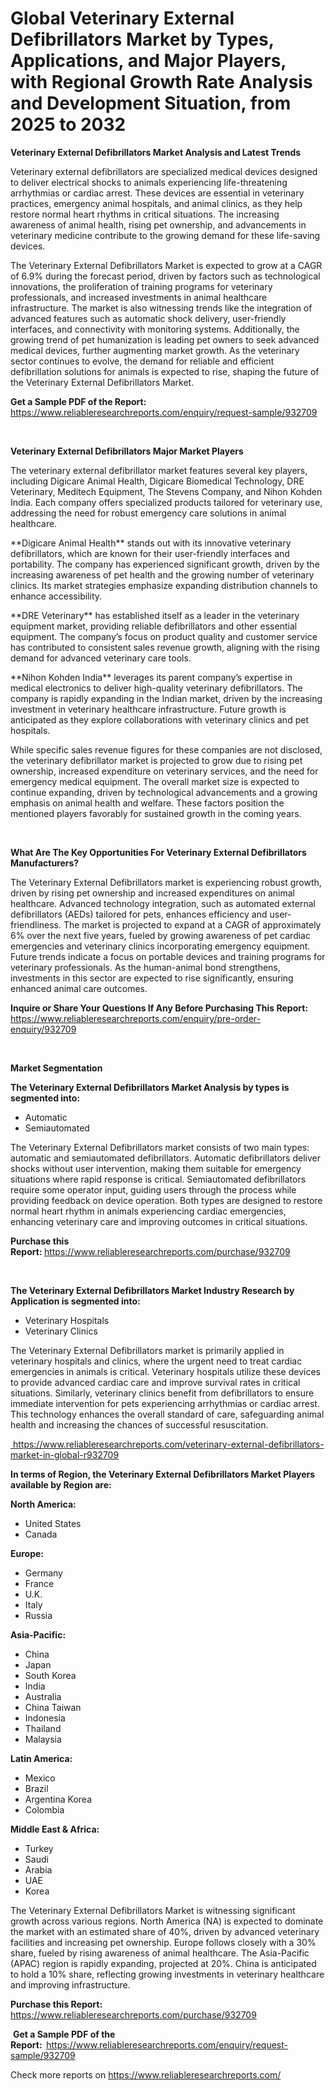 <p><h1>Global Veterinary External Defibrillators Market by Types, Applications, and Major Players, with Regional Growth Rate Analysis and Development Situation, from 2025 to 2032</h1></p><p><strong>Veterinary External Defibrillators Market Analysis and Latest Trends</strong></p>
<p><p>Veterinary external defibrillators are specialized medical devices designed to deliver electrical shocks to animals experiencing life-threatening arrhythmias or cardiac arrest. These devices are essential in veterinary practices, emergency animal hospitals, and animal clinics, as they help restore normal heart rhythms in critical situations. The increasing awareness of animal health, rising pet ownership, and advancements in veterinary medicine contribute to the growing demand for these life-saving devices.</p><p>The Veterinary External Defibrillators Market is expected to grow at a CAGR of 6.9% during the forecast period, driven by factors such as technological innovations, the proliferation of training programs for veterinary professionals, and increased investments in animal healthcare infrastructure. The market is also witnessing trends like the integration of advanced features such as automatic shock delivery, user-friendly interfaces, and connectivity with monitoring systems. Additionally, the growing trend of pet humanization is leading pet owners to seek advanced medical devices, further augmenting market growth. As the veterinary sector continues to evolve, the demand for reliable and efficient defibrillation solutions for animals is expected to rise, shaping the future of the Veterinary External Defibrillators Market.</p></p>
<p><strong>Get a Sample PDF of the Report:&nbsp;</strong> <a href="https://www.reliableresearchreports.com/enquiry/request-sample/932709?utm_campaign=3269&utm_medium=2&utm_source=Github&utm_content=ia&utm_term=21032025&utm_id=veterinary-external-defibrillators">https://www.reliableresearchreports.com/enquiry/request-sample/932709</a></p>
<p>&nbsp;</p>
<p><strong>Veterinary External Defibrillators Major Market Players</strong></p>
<p><p>The veterinary external defibrillator market features several key players, including Digicare Animal Health, Digicare Biomedical Technology, DRE Veterinary, Meditech Equipment, The Stevens Company, and Nihon Kohden India. Each company offers specialized products tailored for veterinary use, addressing the need for robust emergency care solutions in animal healthcare.</p><p>**Digicare Animal Health** stands out with its innovative veterinary defibrillators, which are known for their user-friendly interfaces and portability. The company has experienced significant growth, driven by the increasing awareness of pet health and the growing number of veterinary clinics. Its market strategies emphasize expanding distribution channels to enhance accessibility.</p><p>**DRE Veterinary** has established itself as a leader in the veterinary equipment market, providing reliable defibrillators and other essential equipment. The company’s focus on product quality and customer service has contributed to consistent sales revenue growth, aligning with the rising demand for advanced veterinary care tools.</p><p>**Nihon Kohden India** leverages its parent company’s expertise in medical electronics to deliver high-quality veterinary defibrillators. The company is rapidly expanding in the Indian market, driven by the increasing investment in veterinary healthcare infrastructure. Future growth is anticipated as they explore collaborations with veterinary clinics and pet hospitals.</p><p>While specific sales revenue figures for these companies are not disclosed, the veterinary defibrillator market is projected to grow due to rising pet ownership, increased expenditure on veterinary services, and the need for emergency medical equipment. The overall market size is expected to continue expanding, driven by technological advancements and a growing emphasis on animal health and welfare. These factors position the mentioned players favorably for sustained growth in the coming years.</p></p>
<p>&nbsp;</p>
<p><strong>What Are The Key Opportunities For Veterinary External Defibrillators Manufacturers?</strong></p>
<p><p>The Veterinary External Defibrillators market is experiencing robust growth, driven by rising pet ownership and increased expenditures on animal healthcare. Advanced technology integration, such as automated external defibrillators (AEDs) tailored for pets, enhances efficiency and user-friendliness. The market is projected to expand at a CAGR of approximately 6% over the next five years, fueled by growing awareness of pet cardiac emergencies and veterinary clinics incorporating emergency equipment. Future trends indicate a focus on portable devices and training programs for veterinary professionals. As the human-animal bond strengthens, investments in this sector are expected to rise significantly, ensuring enhanced animal care outcomes.</p></p>
<p><strong>Inquire or Share Your Questions If Any Before Purchasing This Report:</strong> <a href="https://www.reliableresearchreports.com/enquiry/pre-order-enquiry/932709?utm_campaign=3269&utm_medium=2&utm_source=Github&utm_content=ia&utm_term=21032025&utm_id=veterinary-external-defibrillators">https://www.reliableresearchreports.com/enquiry/pre-order-enquiry/932709</a></p>
<p>&nbsp;</p>
<p><strong>Market Segmentation</strong></p>
<p><strong>The Veterinary External Defibrillators Market Analysis by types is segmented into:</strong></p>
<p><ul><li>Automatic</li><li>Semiautomated</li></ul></p>
<p><p>The Veterinary External Defibrillators market consists of two main types: automatic and semiautomated defibrillators. Automatic defibrillators deliver shocks without user intervention, making them suitable for emergency situations where rapid response is critical. Semiautomated defibrillators require some operator input, guiding users through the process while providing feedback on device operation. Both types are designed to restore normal heart rhythm in animals experiencing cardiac emergencies, enhancing veterinary care and improving outcomes in critical situations.</p></p>
<p><strong>Purchase this Report:&nbsp;</strong><a href="https://www.reliableresearchreports.com/purchase/932709?utm_campaign=3269&utm_medium=2&utm_source=Github&utm_content=ia&utm_term=21032025&utm_id=veterinary-external-defibrillators">https://www.reliableresearchreports.com/purchase/932709</a></p>
<p>&nbsp;</p>
<p><strong>The Veterinary External Defibrillators Market Industry Research by Application is segmented into:</strong></p>
<p><ul><li>Veterinary Hospitals</li><li>Veterinary Clinics</li></ul></p>
<p><p>The Veterinary External Defibrillators market is primarily applied in veterinary hospitals and clinics, where the urgent need to treat cardiac emergencies in animals is critical. Veterinary hospitals utilize these devices to provide advanced cardiac care and improve survival rates in critical situations. Similarly, veterinary clinics benefit from defibrillators to ensure immediate intervention for pets experiencing arrhythmias or cardiac arrest. This technology enhances the overall standard of care, safeguarding animal health and increasing the chances of successful resuscitation.</p></p>
<p><a href="https://www.reliableresearchreports.com/veterinary-external-defibrillators-market-in-global-r932709?utm_campaign=3269&utm_medium=2&utm_source=Github&utm_content=ia&utm_term=21032025&utm_id=veterinary-external-defibrillators">&nbsp;https://www.reliableresearchreports.com/veterinary-external-defibrillators-market-in-global-r932709</a></p>
<p><strong>In terms of Region, the Veterinary External Defibrillators Market Players available by Region are:</strong></p>
<p>
    <p> <strong> North America: </strong>
        <ul>
            <li>United States</li>
            <li>Canada</li>
        </ul>
        </p> 
    <p> <strong> Europe: </strong>
        <ul>
            <li>Germany</li>
            <li>France</li>
            <li>U.K.</li>
            <li>Italy</li>
            <li>Russia</li>
        </ul>
        </p> 
    <p> <strong> Asia-Pacific: </strong>
        <ul>
            <li>China</li>
            <li>Japan</li>
            <li>South Korea</li>
            <li>India</li>
            <li>Australia</li>
            <li>China Taiwan</li>
            <li>Indonesia</li>
            <li>Thailand</li>
            <li>Malaysia</li>
        </ul>
        </p> 
    <p> <strong> Latin America: </strong>
        <ul>
            <li>Mexico</li>
            <li>Brazil</li>
            <li>Argentina Korea</li>
            <li>Colombia</li>
        </ul>
        </p> 
    <p> <strong> Middle East & Africa: </strong>
        <ul>
            <li>Turkey</li>
            <li>Saudi</li>
            <li>Arabia</li>
            <li>UAE</li>
            <li>Korea</li>
        </ul>
    </p>
    </p>
<p><p>The Veterinary External Defibrillators Market is witnessing significant growth across various regions. North America (NA) is expected to dominate the market with an estimated share of 40%, driven by advanced veterinary facilities and increasing pet ownership. Europe follows closely with a 30% share, fueled by rising awareness of animal healthcare. The Asia-Pacific (APAC) region is rapidly expanding, projected at 20%. China is anticipated to hold a 10% share, reflecting growing investments in veterinary healthcare and improving infrastructure.</p></p>
<p><strong>Purchase this Report: </strong><a href="https://www.reliableresearchreports.com/purchase/932709?utm_campaign=3269&utm_medium=2&utm_source=Github&utm_content=ia&utm_term=21032025&utm_id=veterinary-external-defibrillators">https://www.reliableresearchreports.com/purchase/932709</a></p>
<p>&nbsp;<strong>Get a Sample PDF of the Report:&nbsp;&nbsp;</strong><a href="https://www.reliableresearchreports.com/enquiry/request-sample/932709?utm_campaign=3269&utm_medium=2&utm_source=Github&utm_content=ia&utm_term=21032025&utm_id=veterinary-external-defibrillators">https://www.reliableresearchreports.com/enquiry/request-sample/932709</a></p>
<p><strong></strong></p>
<p>Check more reports on <a href="https://www.reliableresearchreports.com/?utm_campaign=3269&utm_medium=2&utm_source=Github&utm_content=ia&utm_term=21032025&utm_id=veterinary-external-defibrillators">https://www.reliableresearchreports.com/</a></p>